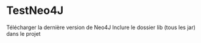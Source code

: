 # TestNeo4J

Télécharger la dernière version de Neo4J
Inclure le dossier lib (tous les jar) dans le projet
